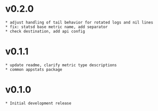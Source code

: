 # v0.2.0
    * adjust handling of tail behavior for rotated logs and nil lines
    * fix: statsd base metric name, add separator
    * check destination, add api config
# v0.1.1
    * update readme, clarify metric type descriptions
    * common appstats package
# v0.1.0
    * Initial development release

